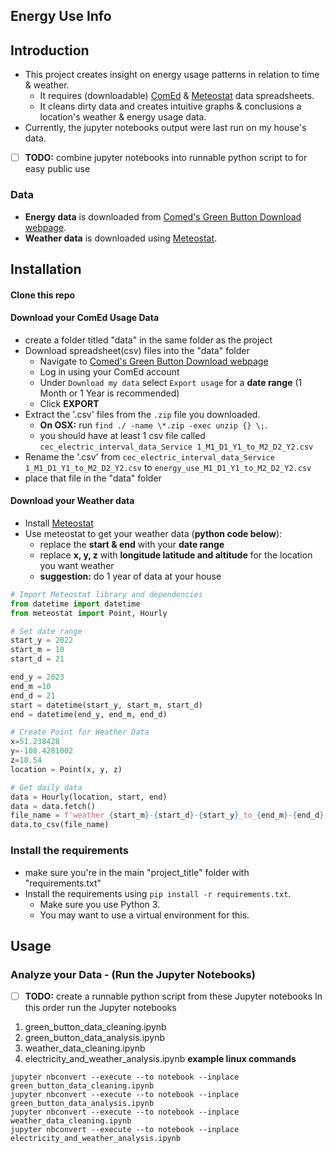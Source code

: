 Energy Use Info
-----------------------
## Introduction
* This project creates insight on energy usage patterns in relation to time & weather.
    * It requires (downloadable) [ComEd](https://secure.comed.com/MyAccount/MyBillUsage/pages/secure/GreenButtonConnectDownloadMyData.aspx) & [Meteostat](https://github.com/meteostat/meteostat-python) data spreadsheets.
    * It cleans dirty data and creates intuitive graphs & conclusions a location's weather & energy usage data.
* Currently, the jupyter notebooks output were last run on my house's data.

-[ ] **TODO:** combine jupyter notebooks into runnable python script to for easy public use  
### Data
* **Energy data** is downloaded from [Comed's Green Button Download webpage](https://secure.comed.com/MyAccount/MyBillUsage/pages/secure/GreenButtonConnectDownloadMyData.aspx).
* **Weather data** is downloaded using [Meteostat](https://github.com/meteostat/meteostat-python).

Installation
----------------------
#### Clone this repo
#### Download your ComEd Usage Data
* create a folder titled "data" in the same folder as the project
* Download spreadsheet(csv) files into the "data" folder
    * Navigate to [Comed's Green Button Download webpage](https://secure.comed.com/MyAccount/MyBillUsage/pages/secure/GreenButtonConnectDownloadMyData.aspx)
    * Log in using your ComEd account
    * Under `Download my data` select `Export usage` for a **date range** (1 Month or 1 Year is recommended)
    * Click **EXPORT**
* Extract the '.csv' files from the `.zip` file you downloaded.
    * **On OSX:** run `find ./ -name \*.zip -exec unzip {} \;`.
    * you should have at least 1 csv file called `cec_electric_interval_data_Service 1_M1_D1_Y1_to_M2_D2_Y2.csv`
* Rename the '.csv' from `cec_electric_interval_data_Service 1_M1_D1_Y1_to_M2_D2_Y2.csv` to `energy_use_M1_D1_Y1_to_M2_D2_Y2.csv`
* place that file in the "data" folder
#### Download your Weather data
* Install [Meteostat](https://github.com/meteostat/meteostat-python/tree/master#installation)
* Use meteostat to get your weather data (**python code below**):
    * replace the **start & end** with your **date range**
    * replace **x, y, z** with **longitude latitude and altitude** for the location you want weather
    * **suggestion:** do 1 year of data at your house
```python
# Import Meteostat library and dependencies
from datetime import datetime
from meteostat import Point, Hourly

# Set date range
start_y = 2022
start_m = 10
start_d = 21

end_y = 2023
end_m =10
end_d = 21
start = datetime(start_y, start_m, start_d)
end = datetime(end_y, end_m, end_d)

# Create Point for Weather Data
x=51.238428
y=-108.4281002
z=18.54
location = Point(x, y, z)

# Get daily data
data = Hourly(location, start, end)
data = data.fetch()
file_name = f'weather_{start_m}-{start_d}-{start_y}_to_{end_m}-{end_d}-{end_y}.csv'
data.to_csv(file_name)
```

### Install the requirements
* make sure you're in the main "project_title" folder with "requirements.txt"
* Install the requirements using `pip install -r requirements.txt`.
    * Make sure you use Python 3.
    * You may want to use a virtual environment for this.

Usage
----------------------
### Analyze your Data - (Run the Jupyter Notebooks)
-[ ] **TODO:** create a runnable python script from these Jupyter notebooks
In this order run the Jupyter notebooks
1. green_button_data_cleaning.ipynb
2. green_button_data_analysis.ipynb
3. weather_data_cleaning.ipynb
4. electricity_and_weather_analysis.ipynb
**example linux commands**
```console
jupyter nbconvert --execute --to notebook --inplace green_button_data_cleaning.ipynb
jupyter nbconvert --execute --to notebook --inplace green_button_data_analysis.ipynb
jupyter nbconvert --execute --to notebook --inplace weather_data_cleaning.ipynb
jupyter nbconvert --execute --to notebook --inplace electricity_and_weather_analysis.ipynb
```
